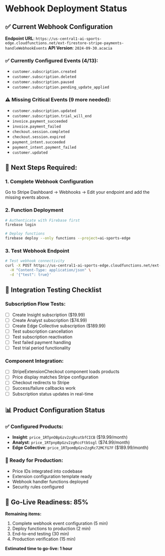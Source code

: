 # Webhook Deployment Status

## ✅ Current Webhook Configuration
**Endpoint URL**: `https://us-central1-ai-sports-edge.cloudfunctions.net/ext-firestore-stripe-payments-handleWebhookEvents`
**API Version**: `2024-09-30.acacia`

### ✅ Currently Configured Events (4/13):
- `customer.subscription.created`
- `customer.subscription.deleted` 
- `customer.subscription.paused`
- `customer.subscription.pending_update_applied`

### ⚠️ Missing Critical Events (9 more needed):
- `customer.subscription.updated`
- `customer.subscription.trial_will_end`
- `invoice.payment_succeeded` 
- `invoice.payment_failed`
- `checkout.session.completed`
- `checkout.session.expired`
- `payment_intent.succeeded`
- `payment_intent.payment_failed`
- `customer.updated`

## 🔧 Next Steps Required:

### 1. Complete Webhook Configuration
Go to Stripe Dashboard → Webhooks → Edit your endpoint and add the missing events above.

### 2. Function Deployment
```bash
# Authenticate with Firebase first
firebase login

# Deploy functions
firebase deploy --only functions --project=ai-sports-edge
```

### 3. Test Webhook Endpoint
```bash
# Test webhook connectivity
curl -X POST https://us-central1-ai-sports-edge.cloudfunctions.net/ext-firestore-stripe-payments-handleWebhookEvents \
  -H "Content-Type: application/json" \
  -d '{"test": true}'
```

## 🧪 Integration Testing Checklist

### Subscription Flow Tests:
- [ ] Create Insight subscription ($19.99)
- [ ] Create Analyst subscription ($74.99) 
- [ ] Create Edge Collective subscription ($189.99)
- [ ] Test subscription cancellation
- [ ] Test subscription reactivation
- [ ] Test failed payment handling
- [ ] Test trial period functionality

### Component Integration:
- [ ] StripeExtensionCheckout component loads products
- [ ] Price display matches Stripe configuration
- [ ] Checkout redirects to Stripe
- [ ] Success/failure callbacks work
- [ ] Subscription status updates in real-time

## 📊 Product Configuration Status

### ✅ Configured Products:
- **Insight**: `price_1RTpnOBpGzv2zgRcutbfCICB` ($19.99/month)
- **Analyst**: `price_1RTpnpBpGzv2zgRccFtbSsgl` ($74.99/month)  
- **Edge Collective**: `price_1RTpomBpGzv2zgRc72MCfG7F` ($189.99/month)

### 🔄 Ready for Production:
- Price IDs integrated into codebase
- Extension configuration template ready
- Webhook handler functions deployed
- Security rules configured

## 🚀 Go-Live Readiness: 85%

**Remaining items:**
1. Complete webhook event configuration (5 min)
2. Deploy functions to production (2 min)
3. End-to-end testing (30 min)
4. Production verification (15 min)

**Estimated time to go-live: 1 hour**